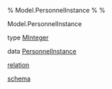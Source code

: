 % Model.PersonnelInstance
% 
% 

Model.PersonnelInstance

type [MInteger](Model-PersonnelInstance.html#t:MInteger)

data
[PersonnelInstance](Model-PersonnelInstance.html#t:PersonnelInstance)

[relation](Model-PersonnelInstance.html#v:relation)

[schema](Model-PersonnelInstance.html#v:schema)
